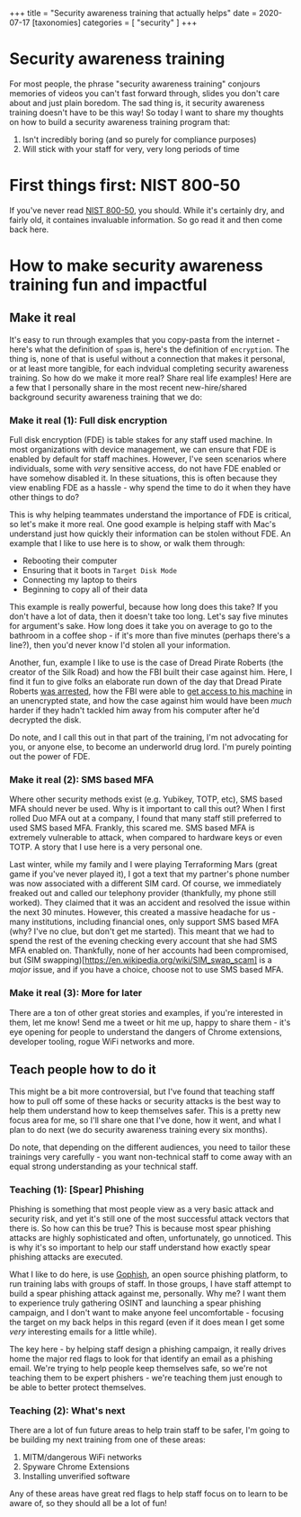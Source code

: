 +++
title = "Security awareness training that actually helps"
date = 2020-07-17
[taxonomies]
categories = [ "security" ]
+++

# Security awareness training

For most people, the phrase "security awareness training" conjours memories of
videos you can't fast forward through, slides you don't care about and just
plain boredom. The sad thing is, it security awareness training doesn't have
to be this way! So today I want to share my thoughts on how to build a security
awareness training program that:

 1. Isn't incredibly boring (and so purely for compliance purposes)
 2. Will stick with your staff for very, very long periods of time

# First things first: NIST 800-50
If you've never read [NIST 800-50](https://nvlpubs.nist.gov/nistpubs/Legacy/SP/nistspecialpublication800-50.pdf), you should. While it's certainly dry, and fairly old, it containes invaluable information. So go read it and then come back here.

# How to make security awareness training fun and impactful

## Make it real

It's easy to run through examples that you copy-pasta from the internet -
here's what the definition of `spam` is, here's the definition of `encryption`.
The thing is, none of that is useful without a connection that makes it
personal, or at least more tangible, for each indvidual completing security
awareness training. So how do we make it more real? Share real life examples!
Here are a few that I personally share in the most recent new-hire/shared
background security awareness training that we do:


### Make it real (1): Full disk encryption

Full disk encryption (FDE) is table stakes for any staff used machine. In most
organizations with device management, we can ensure that FDE is enabled by
default for staff machines. However, I've seen scenarios where individuals,
some with *very* sensitive access, do not have FDE enabled or have somehow
disabled it. In these situations, this is often because they view enabling FDE
as a hassle - why spend the time to do it when they have other things to do?

This is why helping teammates understand the importance of FDE is critical, so
let's make it more real. One good example is helping staff with Mac's understand
just how quickly their information can be stolen without FDE. An example that I
like to use here is to show, or walk them through:

 - Rebooting their computer
 - Ensuring that it boots in `Target Disk Mode`
 - Connecting my laptop to theirs
 - Beginning to copy all of their data

This example is really powerful, because how long does this take? If you don't
have a lot of data, then it doesn't take too long. Let's say five minutes for
argument's sake. How long does it take you on average to go to the bathroom in
a coffee shop - if it's more than five minutes (perhaps there's a line?), then
you'd never know I'd stolen all your information.

Another, fun, example I like to use is the case of Dread Pirate Roberts (the
creator of the Silk Road) and how the FBI built their case against him. Here,
I find it fun to give folks an elaborate run down of the day that Dread Pirate
Roberts [was arrested](https://www.wired.com/2015/01/silk-road-trial-undercover-dhs-fbi-trap-ross-ulbricht/),
how the FBI were able to [get access to his machine](https://www.forbes.com/sites/sarahjeong/2015/01/22/the-dread-pirates-diary/#53aa65a042cf) in an
unencrypted state, and how the case against him would have been _much_ harder
if they hadn't tackled him away from his computer after he'd decrypted the disk.

Do note, and I call this out in that part of the training, I'm not advocating
for you, or anyone else, to become an underworld drug lord. I'm purely pointing
out the power of FDE.


### Make it real (2): SMS based MFA

Where other security methods exist (e.g. Yubikey, TOTP, etc), SMS based MFA
should never be used. Why is it important to call this out? When I first rolled
Duo MFA out at a company, I found that many staff still preferred to used SMS
based MFA. Frankly, this scared me. SMS based MFA is extremely vulnerable to
attack, when compared to hardware keys or even TOTP. A story that I use here
is a very personal one.

Last winter, while my family and I were playing Terraforming Mars (great game if
you've never played it), I got a text that my partner's phone number was now
associated with a different SIM card. Of course, we immediately freaked out and
called our telephony provider (thankfully, my phone still worked). They claimed
that it was an accident and resolved the issue within the next 30 minutes.
However, this created a massive headache for us - many institutions, including
financial ones, only support SMS based MFA (why? I've no clue, but don't get me
started). This meant that we had to spend the rest of the evening checking every
account that she had SMS MFA enabled on. Thankfully, none of her accounts had
been compromised, but (SIM swapping)[https://en.wikipedia.org/wiki/SIM_swap_scam]
is a *major* issue, and if you have a choice, choose not to use SMS based MFA.

### Make it real (3): More for later

There are a ton of other great stories and examples, if you're interested in
them, let me know! Send me a tweet or hit me up, happy to share them - it's
eye opening for people to understand the dangers of Chrome extensions,
developer tooling, rogue WiFi networks and more.
 

## Teach people how to do it

This might be a bit more controversial, but I've found that teaching staff how
to pull off some of these hacks or security attacks is the best way to help them
understand how to keep themselves safer. This is a pretty new focus area for me,
so I'll share one that I've done, how it went, and what I plan to do next (we do
security awareness training every six months).

Do note, that depending on the different audiences, you need to tailor these
trainings very carefully - you want non-technical staff to come away with an
equal strong understanding as your technical staff.

### Teaching (1): [Spear] Phishing
Phishing is something that most people view as a very basic attack and security
risk, and yet it's still one of the most successful attack vectors that there
is. So how can this be true? This is because most spear phishing attacks are
highly sophisticated and often, unfortunately, go unnoticed. This is why it's
so important to help our staff understand how exactly spear phishing attacks
are executed.

What I like to do here, is use [Gophish](https://getgophish.com/), an open
source phishing platform, to run training labs with groups of staff. In those
groups, I have staff attempt to build a spear phishing attack against me,
personally. Why me? I want them to experience truly gathering OSINT and
launching a spear phishing campaign, and I don't want to make anyone feel
uncomfortable - focusing the target on my back helps in this regard (even if
it does mean I get some  _very_ interesting emails for a little while).

The key here - by helping staff design a phishing campaign, it really drives
home the major red flags to look for that identify an email as a phishing email.
We're trying to help people keep themselves safe, so we're not teaching them to
be expert phishers - we're teaching them just enough to be able to better
protect themselves.


### Teaching (2): What's next

There are a lot of fun future areas to help train staff to be safer, I'm going
to be building my next training from one of these areas:

 1. MITM/dangerous WiFi networks
 2. Spyware Chrome Extensions
 3. Installing unverified software


Any of these areas have great red flags to help staff focus on to learn to be
aware of, so they should all be a lot of fun!

 
